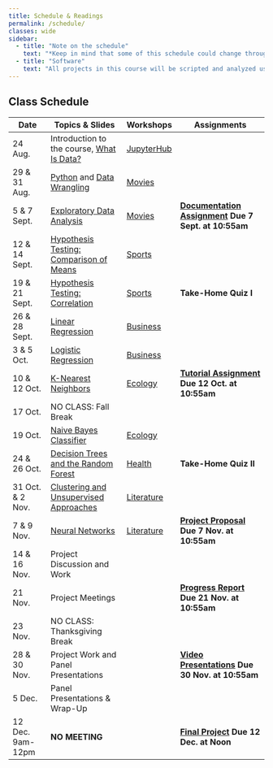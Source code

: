 ```yaml
---
title: Schedule & Readings
permalink: /schedule/
classes: wide
sidebar:
  - title: "Note on the schedule"
    text: "*Keep in mind that some of this schedule could change throughout the semester. However, if anything changes I'll update this page, and I'll be sure to give you plenty of advance notice.*"
  - title: "Software"
    text: "All projects in this course will be scripted and analyzed using Python, an open source programming language and environment. Specifically, we will be using Jupyter Lab as our programming environment. **No previous experience with Python, statistical software packages, or computer programming is required.**"
---
```


## Class Schedule

Date|Topics & Slides|Workshops|Assignments
--|---|---|---
24 Aug.|Introduction to the course, [What Is Data?](/CIS241/slides/whatisdata)|[JupyterHub](/CIS241/jupyterhub)|
29 & 31 Aug.|[Python](/CIS241/slides/pythonbasics) and [Data Wrangling](/CIS241/slides/wrangling)|[Movies](/CIS241/resources/01_movies1.ipynb)|
5 & 7 Sept.|[Exploratory Data Analysis](/CIS241/slides/eda)|[Movies](/CIS241/resources/01_movies2.ipynb)|**[Documentation Assignment](/CIS241/assignments/documentation) Due 7 Sept. at 10:55am**
12 & 14 Sept.|[Hypothesis Testing: Comparison of Means](/CIS241/slides/hypothesis)|[Sports](/CIS241/resources/02_tennis1.ipynb)|
19 & 21 Sept.|[Hypothesis Testing: Correlation](/CIS241/slides/correlation)|[Sports](/CIS241/resources/02_tennis2.ipynb)|**Take-Home Quiz I**
26 & 28 Sept.|[Linear Regression](/CIS241/slides/regression)|[Business](/CIS241/resources/03_airbnb1.ipynb)|
3 & 5 Oct.|[Logistic Regression](/CIS241/slides/logit)|[Business](/CIS241/resources/03_airbnb2.ipynb)
10 & 12 Oct.|[K-Nearest Neighbors](/CIS241/slides/knn)|[Ecology](/CIS241/resources/04_trees1.ipynb)|**[Tutorial Assignment](/CIS241/assignments/tutorial/) Due 12 Oct. at 10:55am**
17 Oct.|NO CLASS: Fall Break
19 Oct.|[Naive Bayes Classifier](/CIS241/slides/naivebayes)|[Ecology](/CIS241/resources/04_trees2.ipynb)|
24 & 26 Oct.|[Decision Trees and the Random Forest](/CIS241/slides/randomforest)|[Health](/CIS241/resources/05_health2.ipynb)|**Take-Home Quiz II**
31 Oct. & 2 Nov.|[Clustering and Unsupervised Approaches](/CIS241/slides/clustering)|[Literature](/CIS241/resources/06_lit1.ipynb)
7 & 9 Nov.|[Neural Networks](/CIS241/slides/neuralnetworks)|[Literature](/CIS241/resources/06_lit2.ipynb)|**[Project Proposal](/CIS241/assignments/project-proposal/) Due 7 Nov. at 10:55am**
14 & 16 Nov.|Project Discussion and Work
21 Nov.|Project Meetings||**[Progress Report](/CIS241/assignments/progress-report) Due 21 Nov. at 10:55am**
23 Nov.|NO CLASS: Thanksgiving Break
28 & 30 Nov.|Project Work and Panel Presentations||**[Video Presentations](/CIS241/assignments/presentation/) Due 30 Nov. at 10:55am**
5 Dec.|Panel Presentations & Wrap-Up||
12 Dec. 9am-12pm|**NO MEETING**||**[Final Project](/CIS241/assignments/final-report) Due 12 Dec. at Noon**
